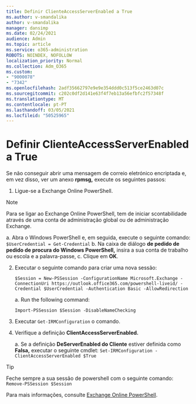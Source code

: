 ```yaml
---
title: Definir ClienteAccessServerEnabled a True
ms.author: v-smandalika
author: v-smandalika
manager: dansimp
ms.date: 02/24/2021
audience: Admin
ms.topic: article
ms.service: o365-administration
ROBOTS: NOINDEX, NOFOLLOW
localization_priority: Normal
ms.collection: Adm_O365
ms.custom:
- "9000078"
- "7342"
ms.openlocfilehash: 2adf35662797e9e9e354ddd0c513f5ce2463d07c
ms.sourcegitcommit: c202c0df2d141e63f4f7eb13a56efbfc2f57348f
ms.translationtype: MT
ms.contentlocale: pt-PT
ms.lasthandoff: 03/05/2021
ms.locfileid: "50525965"
---
```

# <a name="set-clientaccessserverenabled-to-true"></a>Definir ClienteAccessServerEnabled a True

Se não conseguir abrir uma mensagem de correio eletrónico encriptada e, em vez disso, ver um anexo **rpmsg,** execute os seguintes passos:

1. Ligue-se a Exchange Online PowerShell.

> [!NOTE]
> Para se ligar ao Exchange Online PowerShell, tem de iniciar scontabilidade através de uma conta de administração global ou de administração Exchange.

   a. Abra o Windows PowerShell e, em seguida, execute o seguinte comando: `$UserCredential = Get-Credential`
b. Na caixa de diálogo **de pedido de pedido de procura do Windows PowerShell,** insira a sua conta de trabalho ou escola e a palavra-passe, c. Clique em **OK**. 

2. Executar o seguinte comando para criar uma nova sessão:

    `$Session = New-PSSession -ConfigurationName Microsoft.Exchange -ConnectionUri https://outlook.office365.com/powershell-liveid/ -Credential $UserCredential -Authentication Basic -AllowRedirection`

    a. Run the following command:
    
    `Import-PSSession $Session -DisableNameChecking`

3. Executar `Get-IRMConfiguration` o comando.

4. Verifique a definição **ClientAccessServerEnabled.** 

    a. Se a definição **DeServerEnabled do Cliente** estiver definida como **Falsa,** executar o seguinte cmdlet: `Set-IRMConfiguration -ClientAccessServerEnabled $True`

> [!TIP]
> Feche sempre a sua sessão de powershell com o seguinte comando: `Remove-PSSession $Session`

Para mais informações, consulte [Exchange Online PowerShell](https://docs.microsoft.com/powershell/exchange/connect-to-exchange-online-powershell).

